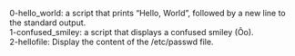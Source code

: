 0-hello_world: a script that prints “Hello, World”, followed by a new line to the standard output.
<br>1-confused_smiley: a script that displays a confused smiley (Ôo).
<br>2-hellofile: Display the content of the /etc/passwd file.
